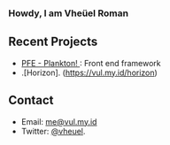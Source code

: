 ### Howdy, I am Vheüel Roman

## Recent Projects
- [PFE - Plankton! ](https://github.com/vheuel/plankton): Front end framework
- .[Horizon]. (https://vul.my.id/horizon)
## Contact
- Email: me@vul.my.id
- Twitter:  [@vheuel](https://twitter.com/vheuel).
